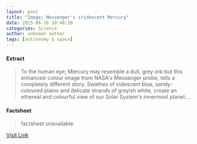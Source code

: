 ```yaml
---
layout: post
title: "Image: Messenger's iridescent Mercury"
date: 2015-06-16 10:48:20
categories: Science
author: unknown author
tags: [astronomy & space]
---
```



#### Extract
>To the human eye, Mercury may resemble a dull, grey orb but this enhanced-colour image from NASA's Messenger probe, tells a completely different story. Swathes of iridescent blue, sandy-coloured plains and delicate strands of greyish white, create an ethereal and colourful view of our Solar System's innermost planet....

#### Factsheet
>factsheet unavailable

[Visit Link](http://phys.org/news353656079.html)


